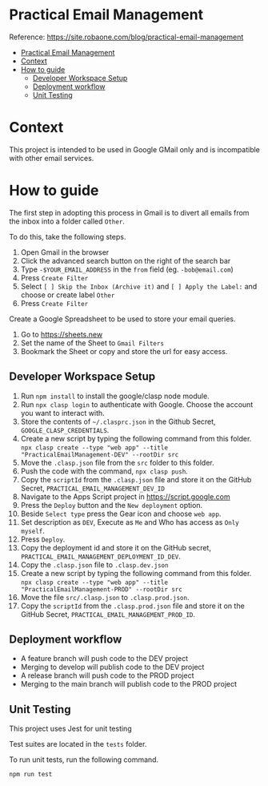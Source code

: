 Practical Email Management
==========================

Reference: https://site.robaone.com/blog/practical-email-management

- [Practical Email Management](#practical-email-management)
- [Context](#context)
- [How to guide](#how-to-guide)
  - [Developer Workspace Setup](#developer-workspace-setup)
  - [Deployment workflow](#deployment-workflow)
  - [Unit Testing](#unit-testing)

# Context

This project is intended to be used in Google GMail only and is incompatible with other email services.

# How to guide

The first step in adopting this process in Gmail is to divert all emails from the inbox into a folder called `Other`.

To do this, take the following steps.

1. Open Gmail in the browser
2. Click the advanced search button on the right of the search bar
3. Type `-$YOUR_EMAIL_ADDRESS` in the `from` field (eg. `-bob@email.com`)
4. Press `Create Filter`
5. Select `[ ] Skip the Inbox (Archive it)` and `[ ] Apply the Label:` and choose or create label `Other`
6. Press `Create Filter`

Create a Google Spreadsheet to be used to store your email queries.

1. Go to https://sheets.new
2. Set the name of the Sheet to `Gmail Filters`
3. Bookmark the Sheet or copy and store the url for easy access.


## Developer Workspace Setup

1. Run `npm install` to install the google/clasp node module.
2. Run `npx clasp login` to authenticate with Google.  Choose the account you want to interact with.
3. Store the contents of `~/.clasprc.json` in the Github Secret, `GOOGLE_CLASP_CREDENTIALS`.
4. Create a new script by typing the following command from this folder.  `npx clasp create --type "web app" --title "PracticalEmailManagement-DEV" --rootDir src`
5. Move the `.clasp.json` file from the `src` folder to this folder.
6. Push the code with the command, `npx clasp push`.
7. Copy the `scriptId` from the `.clasp.json` file and store it on the GitHub Secret, `PRACTICAL_EMAIL_MANAGEMENT_DEV_ID`
8. Navigate to the Apps Script project in https://script.google.com 
9. Press the `Deploy` button and the `New deployment` option.
10. Beside `Select type` press the Gear icon and choose `web app`.
11. Set description as `DEV`, Execute as `Me` and Who has access as `Only myself`.
12. Press `Deploy`.
13. Copy the deployment id and store it on the GitHub secret, `PRACTICAL_EMAIL_MANAGEMENT_DEPLOYMENT_ID_DEV`.
14. Copy the `.clasp.json` file to `.clasp.dev.json`
15. Create a new script by typing the following command from this folder.  `npx clasp create --type "web app" --title "PracticalEmailManagement-PROD" --rootDir src`
16. Move the file `src/.clasp.json` to `.clasp.prod.json`.
17. Copy the `scriptId` from the `.clasp.prod.json` file and store it on the GitHub Secret, `PRACTICAL_EMAIL_MANAGEMENT_PROD_ID`.

## Deployment workflow

- A feature branch will push code to the DEV project
- Merging to develop will publish code to the DEV project
- A release branch will push code to the PROD project
- Merging to the main branch will publish code to the PROD project

## Unit Testing

This project uses Jest for unit testing

Test suites are located in the `tests` folder.

To run unit tests, run the following command.

```bash
npm run test
```
